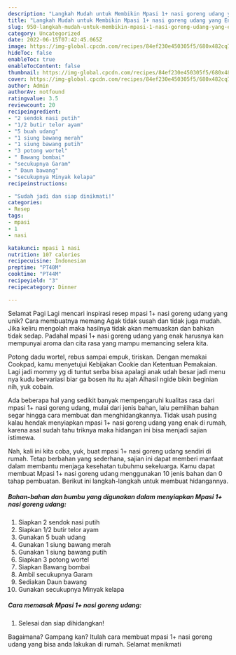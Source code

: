 ```yaml
---
description: "Langkah Mudah untuk Membikin Mpasi 1+ nasi goreng udang yang Enak, Enak"
title: "Langkah Mudah untuk Membikin Mpasi 1+ nasi goreng udang yang Enak, Enak"
slug: 950-langkah-mudah-untuk-membikin-mpasi-1-nasi-goreng-udang-yang-enak-enak
category: Uncategorized
date: 2022-06-15T07:42:45.065Z
image: https://img-global.cpcdn.com/recipes/84ef230e450305f5/680x482cq70/mpasi-1-nasi-goreng-udang-foto-resep-utama.jpg
hideToc: false
enableToc: true
enableTocContent: false
thumbnail: https://img-global.cpcdn.com/recipes/84ef230e450305f5/680x482cq70/mpasi-1-nasi-goreng-udang-foto-resep-utama.jpg
cover: https://img-global.cpcdn.com/recipes/84ef230e450305f5/680x482cq70/mpasi-1-nasi-goreng-udang-foto-resep-utama.jpg
author: Admin
authorAv: notfound
ratingvalue: 3.5
reviewcount: 20
recipeingredient:
- "2 sendok nasi putih"
- "1/2 butir telor ayam"
- "5 buah udang"
- "1 siung bawang merah"
- "1 siung bawang putih"
- "3 potong wortel"
- " Bawang bombai"
- "secukupnya Garam"
- " Daun bawang"
- "secukupnya Minyak kelapa"
recipeinstructions:

- "Sudah jadi dan siap dinikmati!"
categories:
- Resep
tags:
- mpasi
- 1
- nasi

katakunci: mpasi 1 nasi 
nutrition: 107 calories
recipecuisine: Indonesian
preptime: "PT40M"
cooktime: "PT44M"
recipeyield: "3"
recipecategory: Dinner

---
```



Selamat Pagi Lagi mencari inspirasi resep mpasi 1+ nasi goreng udang yang unik? Cara membuatnya memang Agak tidak susah dan tidak juga mudah. Jika keliru mengolah maka hasilnya tidak akan memuaskan dan bahkan tidak sedap. Padahal mpasi 1+ nasi goreng udang yang enak harusnya kan mempunyai aroma dan cita rasa yang mampu memancing selera kita.


Potong dadu wortel, rebus sampai empuk, tiriskan. Dengan memakai Cookpad, kamu menyetujui Kebijakan Cookie dan Ketentuan Pemakaian. Lagi jadi mommy yg di tuntut serba bisa apalagi anak udah besar jadi menu nya kudu bervariasi biar ga bosen itu itu ajah Alhasil ngide bikin beginian nih, yuk cobain.

Ada beberapa hal yang sedikit banyak mempengaruhi kualitas rasa dari mpasi 1+ nasi goreng udang, mulai dari jenis bahan, lalu pemilihan bahan segar hingga cara membuat dan menghidangkannya. Tidak usah pusing kalau hendak menyiapkan mpasi 1+ nasi goreng udang yang enak di rumah, karena asal sudah tahu triknya maka hidangan ini bisa menjadi sajian istimewa.


Nah, kali ini kita coba, yuk, buat mpasi 1+ nasi goreng udang sendiri di rumah. Tetap berbahan yang sederhana, sajian ini dapat memberi manfaat dalam membantu menjaga kesehatan tubuhmu sekeluarga. Kamu dapat membuat Mpasi 1+ nasi goreng udang menggunakan 10 jenis bahan dan 0 tahap pembuatan. Berikut ini langkah-langkah untuk membuat hidangannya.

<!--inarticleads1-->

##### Bahan-bahan dan bumbu yang digunakan dalam menyiapkan Mpasi 1+ nasi goreng udang:

1. Siapkan 2 sendok nasi putih
1. Siapkan 1/2 butir telor ayam
1. Gunakan 5 buah udang
1. Gunakan 1 siung bawang merah
1. Gunakan 1 siung bawang putih
1. Siapkan 3 potong wortel
1. Siapkan  Bawang bombai
1. Ambil secukupnya Garam
1. Sediakan  Daun bawang
1. Gunakan secukupnya Minyak kelapa




<!--inarticleads2-->

##### Cara memasak Mpasi 1+ nasi goreng udang:


1. Selesai dan siap dihidangkan!



Bagaimana? Gampang kan? Itulah cara membuat mpasi 1+ nasi goreng udang yang bisa anda lakukan di rumah. Selamat menikmati
